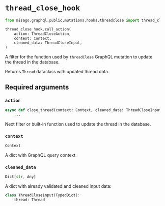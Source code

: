 # `thread_close_hook`

```python
from misago.graphql.public.mutations.hooks.threadclose import thread_close_hook

thread_close_hook.call_action(
    action: ThreadCloseAction,
    context: Context,
    cleaned_data: ThreadCloseInput,
)
```

A filter for the function used by `threadClose` GraphQL mutation to update the thread in the database.

Returns `Thread` dataclass with updated thread data.


## Required arguments

### `action`

```python
async def close_thread(context: Context, cleaned_data: ThreadCloseInput) -> Thread:
    ...
```

Next filter or built-in function used to update the thread in the database.


### `context`

```python
Context
```

A dict with GraphQL query context.


### `cleaned_data`

```python
Dict[str, Any]
```

A dict with already validated and cleaned input data:

```python
class ThreadCloseInput(TypedDict):
    thread: Thread
```